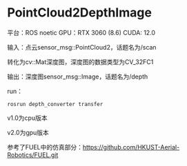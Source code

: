 # PointCloud2DepthImage

平台：ROS noetic
GPU：RTX 3060 (8.6)
CUDA: 12.0

输入：点云sensor_msg::PointCloud2，话题名为/scan

转化为cv::Mat深度图，深度图的数据类型为CV_32FC1

输出：深度图sensor_msg::Image，话题名为/depth

run：

    rosrun depth_converter transfer

v1.0为cpu版本

v2.0为gpu版本

参考了FUEL中的仿真部分：https://github.com/HKUST-Aerial-Robotics/FUEL.git
